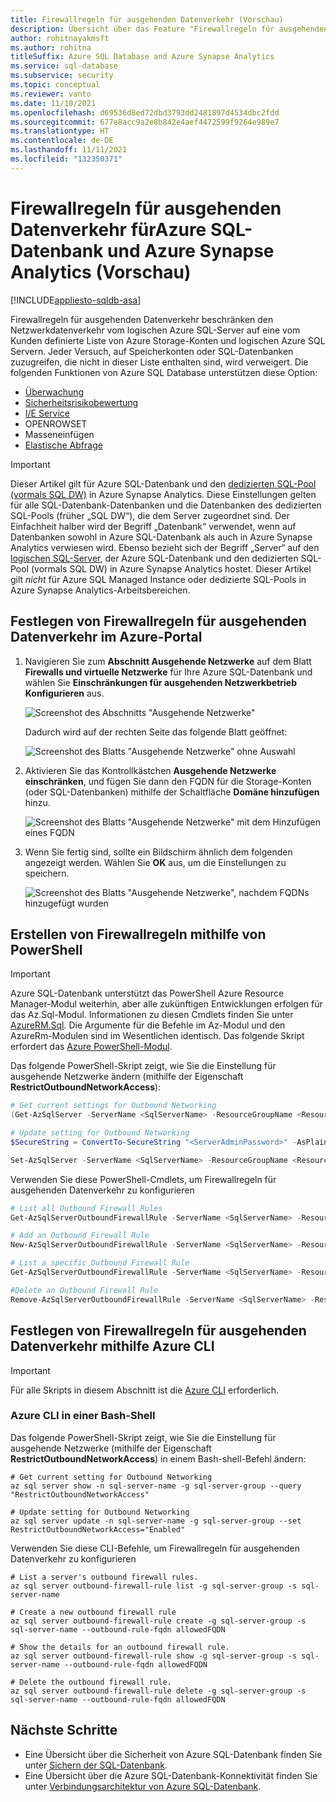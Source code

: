 ```yaml
---
title: Firewallregeln für ausgehenden Datenverkehr (Vorschau)
description: Übersicht über das Feature "Firewallregeln für ausgehenden Datenverkehr".
author: rohitnayakmsft
ms.author: rohitna
titleSuffix: Azure SQL Database and Azure Synapse Analytics
ms.service: sql-database
ms.subservice: security
ms.topic: conceptual
ms.reviewer: vanto
ms.date: 11/10/2021
ms.openlocfilehash: d69536d8ed72dbd3793dd2481897d4534dbc2fdd
ms.sourcegitcommit: 677e8acc9a2e8b842e4aef4472599f9264e989e7
ms.translationtype: HT
ms.contentlocale: de-DE
ms.lasthandoff: 11/11/2021
ms.locfileid: "132350371"
---
```

# <a name="outbound-firewall-rules-for-azure-sql-database-and-azure-synapse-analytics-preview"></a>Firewallregeln für ausgehenden Datenverkehr fürAzure SQL-Datenbank und  Azure Synapse Analytics (Vorschau)
[!INCLUDE[appliesto-sqldb-asa](../includes/appliesto-sqldb-asa-formerly-sqldw.md)] 

Firewallregeln für ausgehenden Datenverkehr beschränken den Netzwerkdatenverkehr vom logischen Azure SQL-Server auf eine vom Kunden definierte Liste von Azure Storage-Konten und logischen Azure SQL Servern. Jeder Versuch, auf Speicherkonten oder SQL-Datenbanken zuzugreifen, die nicht in dieser Liste enthalten sind, wird verweigert. Die folgenden Funktionen von Azure SQL Database unterstützen diese Option:

- [Überwachung](auditing-overview.md)
- [Sicherheitsrisikobewertung](sql-vulnerability-assessment.md)
- [I/E Service](database-import-export-azure-services-off.md)
- OPENROWSET
- Masseneinfügen
- [Elastische Abfrage](elastic-query-overview.md)

> [!IMPORTANT]
> Dieser Artikel gilt für Azure SQL-Datenbank und den [dedizierten SQL-Pool (vormals SQL DW)](../../synapse-analytics\sql-data-warehouse\sql-data-warehouse-overview-what-is.md) in Azure Synapse Analytics. Diese Einstellungen gelten für alle SQL-Datenbank-Datenbanken und die Datenbanken des dedizierten SQL-Pools (früher „SQL DW“), die dem Server zugeordnet sind. Der Einfachheit halber wird der Begriff „Datenbank“ verwendet, wenn auf Datenbanken sowohl in Azure SQL-Datenbank als auch in Azure Synapse Analytics verwiesen wird. Ebenso bezieht sich der Begriff „Server“ auf den [logischen SQL-Server](logical-servers.md), der Azure SQL-Datenbank und den dedizierten SQL-Pool (vormals SQL DW) in Azure Synapse Analytics hostet. Dieser Artikel gilt *nicht* für Azure SQL Managed Instance oder dedizierte SQL-Pools in Azure Synapse Analytics-Arbeitsbereichen.

## <a name="set-outbound-firewall-rules-in-the-azure-portal"></a>Festlegen von Firewallregeln für ausgehenden Datenverkehr im Azure-Portal

1. Navigieren Sie zum **Abschnitt Ausgehende Netzwerke** auf dem Blatt **Firewalls und virtuelle Netzwerke** für Ihre Azure SQL-Datenbank und wählen Sie **Einschränkungen für ausgehenden Netzwerkbetrieb Konfigurieren** aus.

   ![Screenshot des Abschnitts "Ausgehende Netzwerke"][1]  

   Dadurch wird auf der rechten Seite das folgende Blatt geöffnet:

   ![Screenshot des Blatts "Ausgehende Netzwerke" ohne Auswahl][2]  

1. Aktivieren Sie das Kontrollkästchen **Ausgehende Netzwerke einschränken**, und fügen Sie dann den FQDN für die Storage-Konten (oder SQL-Datenbanken) mithilfe der Schaltfläche **Domäne hinzufügen** hinzu.

   ![Screenshot des Blatts "Ausgehende Netzwerke" mit dem Hinzufügen eines FQDN][3]  

1. Wenn Sie fertig sind, sollte ein Bildschirm ähnlich dem folgenden angezeigt werden. Wählen Sie **OK** aus, um die Einstellungen zu speichern.

   ![Screenshot des Blatts "Ausgehende Netzwerke", nachdem FQDNs hinzugefügt wurden][4]  

## <a name="set-outbound-firewall-rules-using-powershell"></a>Erstellen von Firewallregeln mithilfe von PowerShell

> [!IMPORTANT]
> Azure SQL-Datenbank unterstützt das PowerShell Azure Resource Manager-Modul weiterhin, aber alle zukünftigen Entwicklungen erfolgen für das Az.Sql-Modul. Informationen zu diesen Cmdlets finden Sie unter [AzureRM.Sql](/powershell/module/AzureRM.Sql/). Die Argumente für die Befehle im Az-Modul und den AzureRm-Modulen sind im Wesentlichen identisch. Das folgende Skript erfordert das [Azure PowerShell-Modul](/powershell/azure/install-az-ps).

Das folgende PowerShell-Skript zeigt, wie Sie die Einstellung für ausgehende Netzwerke ändern (mithilfe der Eigenschaft **RestrictOutboundNetworkAccess**):

```powershell
# Get current settings for Outbound Networking
(Get-AzSqlServer -ServerName <SqlServerName> -ResourceGroupName <ResourceGroupName>).RestrictOutboundNetworkAccess

# Update setting for Outbound Networking
$SecureString = ConvertTo-SecureString "<ServerAdminPassword>" -AsPlainText -Force

Set-AzSqlServer -ServerName <SqlServerName> -ResourceGroupName <ResourceGroupName> -SqlAdministratorPassword $SecureString  -RestrictOutboundNetworkAccess "Enabled"
```

Verwenden Sie diese PowerShell-Cmdlets, um Firewallregeln für ausgehenden Datenverkehr zu konfigurieren

```powershell
# List all Outbound Firewall Rules
Get-AzSqlServerOutboundFirewallRule -ServerName <SqlServerName> -ResourceGroupName <ResourceGroupName>

# Add an Outbound Firewall Rule
New-AzSqlServerOutboundFirewallRule -ServerName <SqlServerName> -ResourceGroupName <ResourceGroupName> -AllowedFQDN testOBFR1

# List a specific Outbound Firewall Rule
Get-AzSqlServerOutboundFirewallRule -ServerName <SqlServerName> -ResourceGroupName <ResourceGroupName> -AllowedFQDN <StorageAccountFQDN>

#Delete an Outbound Firewall Rule
Remove-AzSqlServerOutboundFirewallRule -ServerName <SqlServerName> -ResourceGroupName <ResourceGroupName> -AllowedFQDN <StorageAccountFQDN>
```

## <a name="set-outbound-firewall-rules-using-the-azure-cli"></a>Festlegen von Firewallregeln für ausgehenden Datenverkehr mithilfe Azure CLI

> [!IMPORTANT]
> Für alle Skripts in diesem Abschnitt ist die [Azure CLI](/cli/azure/install-azure-cli) erforderlich.

### <a name="azure-cli-in-a-bash-shell"></a>Azure CLI in einer Bash-Shell

Das folgende PowerShell-Skript zeigt, wie Sie die Einstellung für ausgehende Netzwerke (mithilfe der Eigenschaft **RestrictOutboundNetworkAccess**) in einem Bash-shell-Befehl ändern:

```azurecli-interactive
# Get current setting for Outbound Networking 
az sql server show -n sql-server-name -g sql-server-group --query "RestrictOutboundNetworkAccess"

# Update setting for Outbound Networking
az sql server update -n sql-server-name -g sql-server-group --set RestrictOutboundNetworkAccess="Enabled"
```

Verwenden Sie diese CLI-Befehle, um Firewallregeln für ausgehenden Datenverkehr zu konfigurieren

```azurecli-interactive
# List a server's outbound firewall rules.
az sql server outbound-firewall-rule list -g sql-server-group -s sql-server-name

# Create a new outbound firewall rule
az sql server outbound-firewall-rule create -g sql-server-group -s sql-server-name --outbound-rule-fqdn allowedFQDN

# Show the details for an outbound firewall rule.
az sql server outbound-firewall-rule show -g sql-server-group -s sql-server-name --outbound-rule-fqdn allowedFQDN

# Delete the outbound firewall rule.
az sql server outbound-firewall-rule delete -g sql-server-group -s sql-server-name --outbound-rule-fqdn allowedFQDN
```

## <a name="next-steps"></a>Nächste Schritte

- Eine Übersicht über die Sicherheit von Azure SQL-Datenbank finden Sie unter [Sichern der SQL-Datenbank](security-overview.md).
- Eine Übersicht über die Azure SQL-Datenbank-Konnektivität finden Sie unter [Verbindungsarchitektur von Azure SQL-Datenbank](connectivity-architecture.md).

<!--Image references-->
[1]: media/outbound-firewall-rules/Step1.jpg
[2]: media/outbound-firewall-rules/Step2.jpg
[3]: media/outbound-firewall-rules/Step3.jpg
[4]: media/outbound-firewall-rules/Step4.jpg
